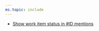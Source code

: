 ```yaml
---
ms.topic: include
---
```


- [Show work item status in #ID mentions](#show-work-item-status-in-id-mentions)

